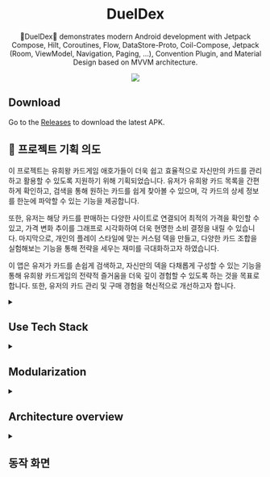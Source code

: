 <h1 align="center">DuelDex</h1>

<p align="center">  
🎴DuelDex🎴 demonstrates modern Android development with Jetpack Compose, Hilt, Coroutines, Flow, DataStore-Proto, Coil-Compose, Jetpack (Room, ViewModel, Navigation, Paging, ...), Convention Plugin, and Material Design based on MVVM architecture.
</p>

<p align="center">
<img src="https://github.com/user-attachments/assets/23bb7475-5c35-4879-984e-523788c4de99"/>
</p>

## Download
Go to the [Releases](https://github.com/roswkzm/DuelDex/releases) to download the latest APK.

## 🚀 프로젝트 기획 의도
이 프로젝트는 유희왕 카드게임 애호가들이 더욱 쉽고 효율적으로 자신만의 카드를 관리하고 활용할 수 있도록 지원하기 위해 기획되었습니다. 유저가 유희왕 카드 목록을 간편하게 확인하고, 검색을 통해 원하는 카드를 쉽게 찾아볼 수 있으며, 각 카드의 상세 정보를 한눈에 파악할 수 있는 기능을 제공합니다.

또한, 유저는 해당 카드를 판매하는 다양한 사이트로 연결되어 최적의 가격을 확인할 수 있고, 가격 변화 추이를 그래프로 시각화하여 더욱 현명한 소비 결정을 내릴 수 있습니다. 마지막으로, 개인의 플레이 스타일에 맞는 커스텀 덱을 만들고, 다양한 카드 조합을 실험해보는 기능을 통해 전략을 세우는 재미를 극대화하고자 하였습니다.

이 앱은 유저가 카드를 손쉽게 검색하고, 자신만의 덱을 다채롭게 구성할 수 있는 기능을 통해 유희왕 카드게임의 전략적 즐거움을 더욱 깊이 경험할 수 있도록 하는 것을 목표로 합니다. 또한, 유저의 카드 관리 및 구매 경험을 혁신적으로 개선하고자 합니다.

<details>
<summary><h2>Use Tech Stack</h2></summary>

 - Minimun Sdk Level 26
 - 100% Kotlin & Jetpack Compose
 - Dependency Management
    - Version Catalogs
    - Convention Plugins
 - Dependency Injection
    - Hilt : Google의 Hilt 라이브러리는 Android 애플리케이션에서 종속성 주입(DI)을 간단하게 처리할 수 있다.
    - Hilt Navigation Compose : Hilt와 Jetpack Compose를 연동하기 위한 라이브러리로, 네비게이션 기능과 함께 사용할 수 있다.
 - Asynchronous Operations
    - Coroutines : 비동기 프로그래밍을 위한 Kotlin Coroutines 라이브러리
    - FLow : 비동기 데이터를 스트림 방식으로 처리
 - Networking
    - retrofit2 : Android에서 HTTP 요청을 보내고 API와 통신하기 위한 클라이언트 라이브러리
    - kotlinx-serialization-json : Kotlinx Serialization을 통해 JSON 데이터를 직렬화 및 역직렬화한다.
    - okhttp3 : Retrofit과 함께 사용되는 HTTP 클라이언트 라이브러리이며 logging-interceptor을 위해 사용한다.
    - sandwich : 네트워크 응답을 관리하고 처리하는 Skydoves(엄재웅)의 라이브러리로, Retrofit과 함께 사용됩니다.
 - Image Loading
     - Coil & Coil-Compose : Compose를 사용하여 이미지를 로드하고 표시하기 위한 Kotlin 기반의 라이브러리.
 - Jetpack Libraries 
     - Jetpack Compose : 선언적 UI 개발을 위한 Android의 최신 툴킷
     - Lifecycle : Android 수명 주기를 관찰하고 수명 주기 변경 시 UI 상태를 관리
     - ViewModel : UI 관련 데이터를 관리하고 수명주기를 인식하고 구성 변경을 통해 데이터 생존을 보장
     - Navigation : Hilt Navigation Compose와 함께 사용되어 화면 이동 구현
     - Hilt : Android 애플리케이션에서 종속성 주입(DI) 처리.
     - Room : Android의 SQLite 데이터베이스와 상호작용하는 라이브러리입니다. 데이터베이스를 손쉽게 관리 할 수 있다.
    - DataStore : SharedPreferences를 대체하는 데이터 저장소로, key-value 형식으로 데이터 저장 가능.
    - DataStore-Proto : 프로토콜 버퍼를 사용하여 데이터를 type-safety 하게 저장/관리 한다.
    - Paging-Compose : 대량의 데이터를 효율적으로 로드하고 화면에 표시할 수 있도록 돕는 기능을 제공
 - Other Libraries
    - timber : Android 애플리케이션에서 로깅을 위한 라이브러리
    - splashScreen : Android 12 이상에서 스플래시 화면을 구현하기 위한 라이브러리
    - vico : 차트를 그리기 위한 라이브러리입니다. Compose와 함께 사용
</details>

<details>
<summary><h2>Modularization</h2></summary>

<blockquote>
<details>
<summary><h2>Module화 장단점</h2></summary>

 - **👍장점👍**
    - **확장성(Scalability)**: 긴밀하게 결합된 코드베이스에서는 하나의 변경이 연쇄적인 수정 작업을 유발할 수 있습니다. 적절히 모듈화된 프로젝트는 관심사 분리(SOC) 원칙을 채택하여, 기여자들이 더 많은 자율성을 가지고 작업할 수 있게 하면서도 아키텍처 패턴을 강화합니다.
    - **병렬 작업 가능(Enabling work in parallel)**: 모듈화는 버전 관리 충돌을 줄이고, 큰 팀에서 개발자들이 병렬로 더 효율적으로 작업할 수 있게 도와줍니다.
    - **소유권(Ownership)**: 모듈은 전담 소유자가 있을 수 있으며, 이 소유자는 코드 및 테스트를 유지 관리하고, 버그를 수정하며, 변경 사항을 검토할 책임이 있습니다.
    - **캡슐화(Encapsulation)**: 코드가 분리되어 있으면 읽기, 이해, 테스트, 유지 관리가 더 쉬워집니다.
    - **빌드 시간 감소(Reduced build time)**: Gradle의 병렬 및 증분 빌드를 활용하면 빌드 시간을 줄일 수 있습니다.
    - **재사용성(Reusability)**: 적절한 모듈화는 코드 공유와 여러 앱(또는 플랫폼 간)에서 동일한 기반을 활용하여 앱을 빌드할 수 있는 기회를 제공합니다.

 - **👎단점👎**
    - **너무 많은 모듈**: 각 모듈은 빌드 구성의 복잡성 증가로 인해 오버헤드를 발생시킵니다. 이는 Gradle 동기화 시간을 늘릴 수 있으며, 지속적인 유지 관리 비용이 발생합니다. 또한, 모듈이 많아질수록 단일 모듈로 구성된 프로젝트보다 Gradle 설정의 복잡성이 증가합니다. 
    - **너무 적은 모듈**: 반대로 모듈이 너무 적고 크거나, 서로 긴밀하게 결합되어 있으면 또 다른 모놀리식(단일화) 구조로 끝날 수 있습니다. 이는 모듈화의 이점 중 일부를 잃게 되는 것을 의미합니다. 모듈이 과도하게 비대하고 명확한 목적이 정의되지 않았다면, 모듈을 분리하는 것을 고려해야 합니다.
    - **너무 복잡함**: 여기에는 완벽한 해결책이 없습니다. 실제로 모든 프로젝트에서 모듈화를 하는 것이 항상 합리적인 것은 아닙니다. 중요한 요소는 코드베이스의 크기와 상대적인 복잡성입니다. 프로젝트가 일정 수준 이상 성장할 것으로 예상되지 않는다면, 모듈화로 얻는 확장성이나 빌드 시간 단축의 이점이 적용되지 않을 수 있습니다.
    
</details>
</blockquote>

<h2 align="center">DuelDex Modularization</h2>

<img src="https://github.com/user-attachments/assets/21bc17a2-2b51-4b15-877b-d302c504552e" width="300"/>

 - **App Modue**: 이 모듈은 앱 수준의 클래스와 프로젝트의 나머지 코드베이스를 결합하는 기본 클래스들을 포함한다. 예를 들어 MainActivity, Scaffold, AppState, 그리고 앱 수준에서 제어되는 네비게이션 등이 있습니다. NiaNavHost를 통한 네비게이션 설정과 TopLevelDestination을 통한 하단 네비게이션 바 설정이 좋은 예입니다. app 모듈은 모든 feature 모듈과 필요한 core 모듈에 의존합니다.

 - **Feature Module**: 앱 내에서 단일 책임을 처리하는 기능별 모듈입니다. 이러한 모듈은 필요할 때 다른 앱이나 테스트, 또는 다른 flavor 앱에서도 재사용할 수 있지만, 여전히 독립적으로 분리되고 격리됩니다. 특정 Feature 모듈에서만 필요한 클래스는 해당 모듈 내에 남아 있어야 하며, 그렇지 않은 경우 적절한 core 모듈로 추출해야 합니다. Feature 모듈은 다른 기능 모듈에 의존하지 않아야 하며, 필요한 core 모듈에만 의존해야 합니다.
     - **일반적으로 각 기능별 UI와 다른 Module에서 데이터를 읽는 UI 구성요소와 ViewModel을 포함한다.**
 
 - **Core Module**: 앱 내의 다른 모듈 간에 공유되어야 하는 보조 코드와 특정 의존성을 포함하는 공통 라이브러리 모듈입니다. 이 모듈들은 다른 core 모듈에 의존할 수 있지만, feature 모듈이나 app 모듈에는 의존해서는 안 됩니다.
    - **core:common**: 공통적으로 사용되는 유틸리티 클래스나 함수들을 제공하는 모듈입니다. 앱 전반에서 재사용 가능한 코드를 포함하고 모든 모듈에서 접근할 수 있습니다.
    - **core:data**: 데이터와 관련된 모든 처리를 담당하는 모듈입니다. 원격 또는 로컬 데이터 소스에서 데이터를 가져오고 Repository 패턴을 구현하여 데이터를 관리합니다.
    - **core:database**: Local Database를 관리하는 모듈로, Room을 통해 데이터 저장, 검색, 수정, 삭제 등을 수행합니다.
    - **core:datastore**: 앱의 설정 값이나 간단한 사용자 데이터를 저장하고 관리하는 모듈입니다. 키-값 쌍으로 데이터를 저장합니다.
    - **core:datastore-proto**: DataStore의 프로토콜 버퍼 버전을 사용하는 모듈로, 구조화된 데이터를 직렬화하여 저장하고 관리합니다. 더 복잡한 데이터 구조를 안전하게 저장할 때 사용됩니다.
    - **core:designsystem**: 앱의 핵심 UI 구성 요소를 관리하는 모듈입니다. 버튼, 색상, 폰트, 테마 등과 같은 디자인 요소들을 일관성 있게 유지하기 위해 사용되며, 디자인 시스템의 컴포넌트를 중앙에서 관리합니다.
    - **core:domain**: 비즈니스 로직을 담당하는 모듈입니다. 비즈니스 규칙을 정의하며, 데이터를 처리한 후 UI로 전달하기 전 단계에서 중요한 역할을 합니다.
    - **core:model**: 앱 전체에서 사용되는 모델 클래스입니다.
    - **core:network**: 네트워크 통신과 관련된 모듈입니다. API 호출, 네트워크 요청/응답 처리와 같은 로직을 포함하며, 원격 서버와의 데이터를 주고받는 역할을 합니다.
    - **core:ui**: 앱 전반에 공통적으로 사용되는 복합 UI 구성 요소를 관리하는 모듈입니다. 앱의 여러 부분에서 재사용될 수 있는 공통 UI 요소들이 포함되어 있습니다.

 - **Build-Logic Module**: 앱 내에서 모듈들의 Build와 관련된 공통 로직을 관리한다. Convention Plugin을 사용해 프로젝트 전반에 적용되는 빌드 규칙이나 스타일 가이드, 코드 품질 규칙 등을 정의할 수 있습니다. 이를 통해 코드 일관성을 유지하면서 여러 모듈에 적용할 수 있습니다.

</details>

<details>
<summary><h2>Architecture overview</h2></summary>
 
 <p align="center">
    <img src="https://github.com/user-attachments/assets/f330e8d8-b09f-4b1c-9fb8-bd5f4d9eda36" width="600"/>
 </p>
<h3>DuelDex는 Android 권장 앱 Architecture를 따릅니다.</h3>
 
<h3>Unidirectional Data Flow (UDF)</h3>
<div align="start">
    <img src="https://github.com/user-attachments/assets/5fe8dfc4-b71b-4a89-ac1d-9830be329df9" width="200"/>
</div>
<ul>
    <li>상태 호이스팅(State Hoisting)이라고도 알려진 단방향 데이터 흐름(UDF)은 상태가 하강하고 이벤트가 상승하여 단방향 정보 스트림으로 이어지는 널리 사용되는 아키텍처 패턴입니다.</li>
    <li>Compose는 이 방법론을 사용하여 UI 상태 표현을 담당하는 컴포저블 또는 구성요소를 상태 저장 및 수정을 관리하는 구성요소와 분리합니다.</li>
</ul>
     
<h3>UI Layer</h3>
<div align="start">
    <img src="https://github.com/user-attachments/assets/608eba39-3c71-4a3c-9ff9-84bf022c2542" width="300"/>
</div>
<ul>
    <li>UI Elements: 화면에 데이터를 렌더링하는 UI 요소입니다. Jetpack Compose 기능을 사용하여 UI를 보여줍니다.</li>
    <li>State Holders: 데이터를 보유하고 이를 UI에 노출하며 논리를 처리하는 상태 홀더.</li>
</ul>
 
<h3>Domain Layer</h3>
<div align="start">
    <img src="https://github.com/user-attachments/assets/c19b6816-feb3-4c3f-af0d-72461c0adc64" width="300"/>
</div>
<ul>
    <li>도메인 레이어는 UI와 데이터 레이어 사이에 있는 선택적 레이어입니다.</li>
    <li>도메인 계층은 복잡한 비즈니스 논리 또는 여러 ViewModel에서 재사용되는 간단한 비즈니스 논리를 캡슐화하는 역할을 담당합니다.</li>
    <li>복잡성을 처리하거나 재사용성을 선호하는 등 필요한 경우에만 사용합니다.</li>
</ul>

<h3>Data Layer</h3>
<div align="start">
    <img src="https://github.com/user-attachments/assets/a0db434b-0b22-47ca-af13-d3d6180c32f9" width="300"/>
</div>
<ul>
    <li>앱의 데이터 계층에는 비즈니스 로직이 포함되어 있습니다.</li>
    <li>비즈니스 로직은 앱이 데이터를 생성, 저장 및 변경하는 방법을 결정하는 규칙으로 구성됩니다.</li>
</ul>

<h3>MVVM 디자인 패턴</h3>
<div align="start">
    <img src="https://github.com/user-attachments/assets/732ecdaf-09c7-4fe1-b9d7-67d86d72e65b" width="500"/>
</div>
<ul>
    <li>UI와 비즈니스 로직을 명확하게 분리하고, 테스트 가능성과 코드의 유지보수성을 향상시키는 아키텍처 패턴입니다.</li>
    <li>각 계층의 책임을 명확히 하고, State와 ViewModel을 통해 UI와 데이터의 상태를 효율적으로 동기화합니다.</li>
</ul>

<h3>Single Activity</h3>
<p>네비게이션 관리, 상태 관리, 코드 재사용성, 애니메이션 처리, 유지보수 측면에서 더 효율적이고 일관된 경험을 제공한다. 특히 Jetpack Navigation Component 및 Jetpack Compose와의 통합을 통해 최신 Android 애플리케이션에서 권장되는 아키텍처 패턴입니다.</p>

</details>

<details>
<summary><h2>동작 화면</h2></summary>
 
### Search Screen
<div>
  <video controls width="300" src="https://github.com/user-attachments/assets/0fb09735-bf32-41f5-b937-f7697c7774f3"></video>
</div>

 - **Paging-Compose 사용**: 대량의 데이터를 페이징 처리하여 효율적으로 로드 및 표시
     - **pagingItems의 loadState에 따른 대응**: 데이터 로드 상태에 따라 적절한 UI를 제공
         - **Loading 상태**: 데이터 로딩 중일 때 Skeleton UI를 표시하여 사용자 경험을 개선
         - **Error 상태**: 데이터 로드 중 에러가 발생하면 에러 메시지와 재시도 버튼을 제공하여 사용자에게 명확한 피드백 제공

### Search Screen
<div>
 <video controls src="https://github.com/user-attachments/assets/9e270752-da7c-42a7-a98f-e022e9504364" width="300"></video>
</div>

 - **검색어가 입력될 때마다 실시간으로 검색 API 요청 발생**
     - **Debounce 적용 (500ms)**: 500ms 동안 입력이 중지될 때까지 대기 후, 마지막 검색어로 한 번만 검색 API 요청
         - **서버 부하 감소**: 불필요한 중복 요청을 막아 서버에 가해지는 부하를 줄임
         - **네트워크 사용량 감소**: 사용자의 네트워크 자원을 절약하고, 요청 빈도를 줄여 네트워크 트래픽을 최적화
         - **성능 최적화**: 빠르고 정확한 응답을 통해 검색 기능의 전체적인 성능을 개선, 사용자 경험 향상
 - **DataStore 및 DataStore-Proto 사용**: 사용자 데이터를 안전하게 로컬에 저장 및 관리
     - **최근 검색어 기능 구현**: 사용자의 최근 검색어를 저장하고 앱 재실행 시에도 유지
         - **DataStore 사용**: 간단한 key-value 방식으로 최근 검색어를 저장 및 불러오기
         - **Proto 사용**: 구조화된 데이터를 저장하여 타입 안전성을 제공, 데이터 타입을 컴파일 시점에 검증해 안정적인 데이터 처리를 보장
         - **사용자 경험 개선**: 최근 검색어를 빠르게 제공하여 검색 편의성 향상
 - **검색 필터 기능 구현**: 검색 결과를 다양한 기준에 따라 필터링
     - **Enum 사용**: 필터링 기준을 Enum으로 정의하여 코드 가독성 및 유지보수성을 향상
         - 각 필터 옵션을 Enum 값으로 관리하여 타입 안정성을 제공하고, 잘못된 값 사용을 방지
         - 새로운 필터 조건 추가 시 Enum에 값만 추가하면 쉽게 확장 가능
         - 다양한 필터 옵션을 제공하여 원하는 검색 결과를 빠르게 찾을 수 있도록 지원
 - **추천 검색어 구현**

### Detail Screen
<div>
 <video controls src="https://github.com/user-attachments/assets/b590210d-3fc5-4a23-8b21-3644efe202c8" width="300"></video>
</div>

 - **CarouselPager 구현**: HorizontalPager의 graphicsLayer와 Offset 값을 사용하여 카드 이미지를 자연스럽게 좌우로 넘기는 캐러셀(Pager) 기능 구현
     - **graphicsLayer**: 이미지에 다양한 시각적 효과를 주기 위해 사용
     - **Offset 값**: 페이지 전환 시 위치를 조정하여 부드러운 전환 애니메이션 구현
     - **사용자 경험 개선**: 카드 이미지를 직관적이고 세련된 방식으로 탐색할 수 있도록 지원
 - **카드를 Deck에 추가하는 기능 구현**: 카드 상세화면에서 사용자가 카드를 원하는 덱에 바로 추가 가능
    - **AlertDialog 사용**: 현재 카드의 추가를 위해 덱 목록을 AlertDialog로 보여줌
         - 사용자는 목록에서 덱을 선택하여 카드를 손쉽게 추가 가능
         - 빠르고 직관적인 덱 관리 기능을 통해 카드 구성의 편의성 향상
 - **카드 판매 사이트 이동 기능 구현**: 사용자가 카드 판매 사이트로 쉽게 접근할 수 있도록 WebView를 통해 외부 사이트로 이동
 - **카드 가격 정보 Chart 구현**: 해당 카드의 가격 변동을 시각적으로 확인 가능
    - **Chart 사용**: 카드의 가격 정보를 그래프로 표시하여 과거 및 현재 가격 변동을 한눈에 파악
    - **사용자 경험 개선**: 가격 정보를 직관적으로 제공하여 사용자의 구매 결정을 지원

### Deck Screen
<div>
 <video controls src="https://github.com/user-attachments/assets/f73493da-dbf9-4dfa-8ad4-ebd8b7b5567b" width="300"></video>
</div>

 - **Card Deck 화면 구현**: 사용자가 Deck을 관리할 수 있는 화면 제공
 - **Room DB 사용**: 로컬 데이터베이스를 통해 Deck 관련 CRUD(생성, 읽기, 업데이트, 삭제) 기능 구현
 - **Card-Deck 관계형 DB 구현**: Deck 내에서 카드를 효율적으로 관리하기 위한 데이터베이스 구조
    - **CardId와 DeckId를 통한 관계 설정**: 각 카드를 특정 Deck에 추가하거나 관리할 수 있도록 CardId와 DeckId를 기반으로 관계형 DB를 생성
        - **Deck 내 카드 추가/삭제**: 특정 Deck에 카드를 추가하거나 삭제하여 관리
        - **카드-Deck 관계 조회**: 특정 Deck에 속한 카드 목록을 불러오거나, 카드가 속한 Deck을 조회
    - 사용자가 다양한 덱을 구성하고 관리할 수 있도록 효율적인 카드 관리 시스템 제공
 - **Deck 내 카드를 다양한 방식으로 볼 수 있도록 두 가지 뷰 옵션 제공**
     - **GridCard**: 카드를 그리드 형식으로 표시하여 한눈에 여러 카드를 확인할 수 있는 레이아웃
     - **ListCard**: 카드를 리스트 형식으로 표시하여 카드의 세부 정보를 쉽게 확인할 수 있는 레이아웃
     - 사용자가 선호하는 방식으로 카드를 볼 수 있도록 선택지 제공, 더 나은 탐색 경험 제공


### Config Change
<div>
 <video controls src="https://github.com/user-attachments/assets/476030c6-2949-49bc-885c-206556f5f94a" width="300"></video>
</div>

 - **Config Change 기능 구현**: 앱의 설정 변경에 따라 즉시 반응하는 UI 제공
    - **Dark Mode Theme 지원**: 어두운 테마를 지원하여 사용자의 선호에 맞는 화면 제공
         - **FollowSystem**, **Light**, **Dark** 모드 지원
    - **Localization 설정 기능 구현**: 앱의 로케일을 사용자가 설정할 수 있는 기능 제공
        - **FollowSystem**, **English**, **Korean** 언어 지원
 - **사용자 경험 개선**: 다양한 테마 및 언어 옵션을 제공하여 사용자가 자신에게 맞는 환경을 선택할 수 있도록 지원

### Network Monitoring
<div>
 <video controls src="https://github.com/user-attachments/assets/8d7d1a8d-6dc7-44fe-93fe-c195318e4d25" width="300"></video>
</div>

 - **Network Monitoring 기능 구현**: 네트워크 상태를 실시간으로 감지하여 사용자에게 알림 제공
     - **네트워크 끊김 감지**: 네트워크 연결이 끊겼을 때 자동으로 감지
     - **SnackBar 알림 제공**: 네트워크가 끊길 경우 사용자에게 SnackBar를 통해 실시간 알림 제공

### Skeleton Loading
<img src="https://github.com/user-attachments/assets/c471096b-22fa-4823-a1f2-56158e81e79e" width="300"/>

 - **Skeleton Loading 사용**: 통신 시간이 긴 화면에서 사용자들이 기다리는 동안 빈 화면을 보여주는 대신 Skeleton UI로 대체
     - **체감 대기 시간 감소**: Skeleton Loading을 통해 통신 완료 전까지 화면을 미리 로드한 것처럼 보여주어 사용자들의 기다리는 체감 시간을 줄임
     - **사용자 경험 개선**: 더 나은 시각적 피드백을 제공하여 사용자 만족도 향상

</details>
